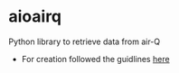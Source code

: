 # aioairq
Python library to retrieve data from air-Q

* For creation followed the guidlines [here](https://betterscientificsoftware.github.io/python-for-hpc/tutorials/python-pypi-packaging/)
